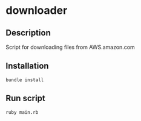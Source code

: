 # downloader

## Description

Script for downloading files from AWS.amazon.com

## Installation

```bundle install```

## Run script

```ruby main.rb```